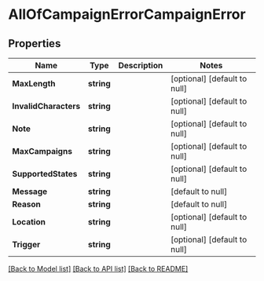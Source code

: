 # AllOfCampaignErrorCampaignError

## Properties
Name | Type | Description | Notes
------------ | ------------- | ------------- | -------------
**MaxLength** | **string** |  | [optional] [default to null]
**InvalidCharacters** | **string** |  | [optional] [default to null]
**Note** | **string** |  | [optional] [default to null]
**MaxCampaigns** | **string** |  | [optional] [default to null]
**SupportedStates** | **string** |  | [optional] [default to null]
**Message** | **string** |  | [default to null]
**Reason** | **string** |  | [default to null]
**Location** | **string** |  | [optional] [default to null]
**Trigger** | **string** |  | [optional] [default to null]

[[Back to Model list]](../README.md#documentation-for-models) [[Back to API list]](../README.md#documentation-for-api-endpoints) [[Back to README]](../README.md)

